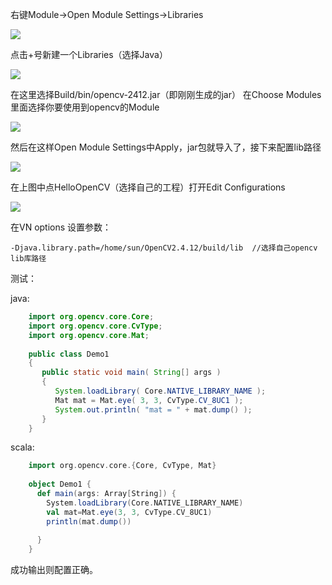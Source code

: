 右键Module->Open Module Settings->Libraries

![](http://7xt4et.com2.z0.glb.clouddn.com/13.png)

点击+号新建一个Libraries（选择Java）

![](http://7xt4et.com2.z0.glb.clouddn.com/14.png)

在这里选择Build/bin/opencv-2412.jar（即刚刚生成的jar）
在Choose Modules里面选择你要使用到opencv的Module

![](http://7xt4et.com2.z0.glb.clouddn.com/15.png)

然后在这样Open Module Settings中Apply，jar包就导入了，接下来配置lib路径

![](http://7xt4et.com2.z0.glb.clouddn.com/17.png)

在上图中点HelloOpenCV（选择自己的工程）打开Edit Configurations

![](http://7xt4et.com2.z0.glb.clouddn.com/16.png)

在VN options 设置参数：

	-Djava.library.path=/home/sun/OpenCV2.4.12/build/lib  //选择自己opencv lib库路径
	
测试：

java:

```java
    import org.opencv.core.Core;
    import org.opencv.core.CvType;
    import org.opencv.core.Mat;
    
    public class Demo1
    {
       public static void main( String[] args )
       {
          System.loadLibrary( Core.NATIVE_LIBRARY_NAME );
          Mat mat = Mat.eye( 3, 3, CvType.CV_8UC1 );
          System.out.println( "mat = " + mat.dump() );
       }
    }
```
    
scala:

```scala
    import org.opencv.core.{Core, CvType, Mat}
    
    object Demo1 {
      def main(args: Array[String]) {
        System.loadLibrary(Core.NATIVE_LIBRARY_NAME)
        val mat=Mat.eye(3, 3, CvType.CV_8UC1)
        println(mat.dump())
    
      }
    }
```

成功输出则配置正确。